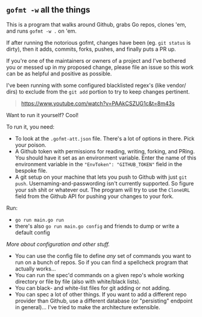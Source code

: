 ## `gofmt -w` all the things

This is a program that walks around Github, grabs Go repos, clones 'em, and runs `gofmt -w .` on 'em.

If after running the notorious gofmt, changes have been (eg. `git status` is dirty), then it adds, commits,
forks, pushes, and finally puts a PR up. 

If you're one of the maintainers or owners of a project and I've bothered you or messed up in my proposed change,
please file an issue so this work can be as helpful and positive as possible. 

I've been running with some configured blacklisted regex's (like vendor/ dirs) to exclude from the `git add` portion to try to keep changes pertinent.

> https://www.youtube.com/watch?v=PAAkCSZUG1c&t=8m43s

Want to run it yourself? Cool!

To run it, you need:
- To look at the `.gofmt-att.json` file. There's a lot of options in there. Pick your poison.
- A Github token with permissions for reading, writing, forking, and PRing. You should have it set as an environment variable. Enter the name of this environment variable in the `"EnvToken": "GITHUB_TOKEN"` field in the bespoke file.
- A git setup on your machine that lets you push to Github with just `git push`. Usernaming-and-passwording isn't currently supported. So figure your ssh shit or whatever out. The program will try to use the `CloneURL` field from the Github API for pushing your changes to your fork.

Run:
- `go run main.go run`
- there's also `go run main.go config` and friends to dump or write a default config

_More about configuration and other stuff._

- You can use the config file to define _any_ set of commands you want to run on a bunch of repos. So if you can find a spellcheck program that actually works...
- You can run the spec'd commands on a given repo's whole working directory or file by file (also with white/black lists).
- You can black- and white-list files for git adding or not adding.
- You can spec a lot of other things. If you want to add a different repo provider than Github, use a different database (or "persisting" endpoint in general)... I've tried
to make the architecture extensible.

